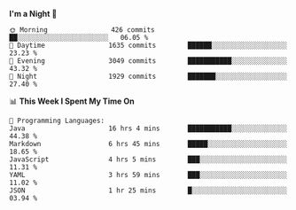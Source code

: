 <!--START_SECTION:waka-->
**I'm a Night 🦉** 

```text
🌞 Morning                426 commits         ██░░░░░░░░░░░░░░░░░░░░░░░   06.05 % 
🌆 Daytime                1635 commits        ██████░░░░░░░░░░░░░░░░░░░   23.23 % 
🌃 Evening                3049 commits        ███████████░░░░░░░░░░░░░░   43.32 % 
🌙 Night                  1929 commits        ███████░░░░░░░░░░░░░░░░░░   27.40 % 
```


📊 **This Week I Spent My Time On** 

```text
💬 Programming Languages: 
Java                     16 hrs 4 mins       ███████████░░░░░░░░░░░░░░   44.38 % 
Markdown                 6 hrs 45 mins       █████░░░░░░░░░░░░░░░░░░░░   18.65 % 
JavaScript               4 hrs 5 mins        ███░░░░░░░░░░░░░░░░░░░░░░   11.31 % 
YAML                     3 hrs 59 mins       ███░░░░░░░░░░░░░░░░░░░░░░   11.02 % 
JSON                     1 hr 25 mins        █░░░░░░░░░░░░░░░░░░░░░░░░   03.94 % 
```


<!--END_SECTION:waka-->
